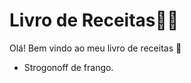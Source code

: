 # Livro de Receitas:man_cook:

Olá! Bem vindo ao meu livro de receitas :book:

- Strogonoff de frango.

 


